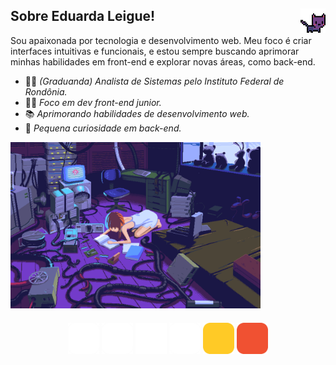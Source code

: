 <h2>Sobre Eduarda Leigue! <img align='right' src="./assets_readme/cat.gif" height="7%" width="8%"></h2> 

Sou apaixonada por tecnologia e desenvolvimento web. Meu foco é criar interfaces intuitivas e funcionais, e estou sempre buscando aprimorar minhas habilidades em front-end e explorar novas áreas, como back-end.

- 👩‍🎓 <em> (Graduanda) Analista de Sistemas pelo Instituto Federal de Rondônia.</em>
- 👩‍💻 <em>Foco em dev front-end junior.</em>
- 📚 <em>Aprimorando habilidades de desenvolvimento web.</em>
- 👀 <em>Pequena curiosidade em back-end.</em>

<img align= "center" alt="Night Coding" src="./assets_readme/cybergirl.gif" width='400'/>

### 

<div align="center">
      <td><img src="./assets_readme/vscode-light.svg" width="50"></td>
      <td><img src="./assets_readme/python-light.svg" width="50"></td>
      <td><img src="./assets_readme/html-light.svg" width="50"></td>
      <td><img src="./assets_readme/css-light.svg" width="50"></td>
      <td><img src="./assets_readme/javascript.svg" width="50"></td>
      <td><img src="./assets_readme/git.svg" width="50"></td>
</div>
